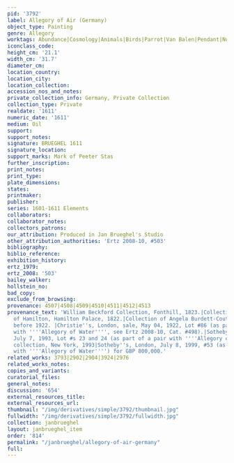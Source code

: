 ```yaml
---
pid: '3792'
label: Allegory of Air (Germany)
object_type: Painting
genre: Allegory
worktags: Abundance|Cosmology|Animals|Birds|Parrot|Van Balen|Pendant|Nude|Putti|Landscape
iconclass_code:
height_cm: '21.1'
width_cm: '31.7'
diameter_cm:
location_country:
location_city:
location_collection:
accession_nos_and_notes:
private_collection_info: Germany, Private Collection
collection_type: Private
realdate: '1611'
numeric_date: '1611'
medium: Oil
support:
support_notes:
signature: BRUEGHEL 1611
signature_location:
support_marks: Mark of Peeter Stas
further_inscription:
print_notes:
print_type:
plate_dimensions:
states:
printmaker:
publisher:
series: 1601-1611 Elements
collaborators:
collaborator_notes:
collectors_patrons:
our_attribution: Produced in Jan Brueghel's Studio
other_attribution_authorities: 'Ertz 2008-10, #503'
bibliography:
biblio_reference:
exhibition_history:
ertz_1979:
ertz_2008: '503'
bailey_walker:
hollstein_no:
bad_copy:
exclude_from_browsing:
provenance: 4507|4508|4509|4510|4511|4512|4513
provenance_text: 'William Beckford Collection, Fonthill, 1823.|Collection of the Dukes
  of Hamilton, Hamilton Palace, 1822.|Collection of Angela Burdett-Coutts, Highgate,
  before 1922. |Christie''s, London, sale, May 04, 1922, Lot #86 (as part of a pair
  with ''''Allegory of Water'''', see Ertz 2008-10, Cat. #498).|Sotheby''s, London,
  July 7, 1993, Lot #s 23 and 24 (as part of a pair with ''''Allegory of Water'''').|Private
  collection, New York, 1993|Sotheby''s, London, July 8, 1999, #53 (as part of a pair
  with ''''Allegory of Water'''') for GBP 800,000.'
related_works: 3793|2902|2904|3924|2976
related_works_notes:
copies_and_variants:
curatorial_files:
general_notes:
discussion: '654'
external_resources_title:
external_resources_url:
thumbnail: "/img/derivatives/simple/3792/thumbnail.jpg"
fullwidth: "/img/derivatives/simple/3792/fullwidth.jpg"
collection: janbrueghel
layout: janbrueghel_item
order: '814'
permalink: "/janbrueghel/allegory-of-air-germany"
full:
---
```

